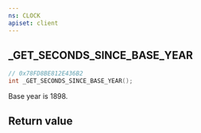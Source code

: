 ```yaml
---
ns: CLOCK
apiset: client
---
```

## _GET_SECONDS_SINCE_BASE_YEAR

```c
// 0x78FD8BE812E436B2
int _GET_SECONDS_SINCE_BASE_YEAR();
```

Base year is 1898.


## Return value

